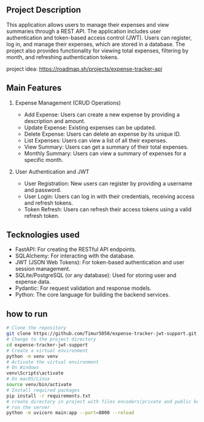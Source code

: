 ## Project Description

This application allows users to manage their expenses and view summaries through a REST API. The application includes user authentication and token-based access control (JWT). Users can register, log in, and manage their expenses, which are stored in a database. The project also provides functionality for viewing total expenses, filtering by month, and refreshing authentication tokens.

project idea:
https://roadmap.sh/projects/expense-tracker-api

## Main Features
1. Expense Management (CRUD Operations)
    - Add Expense: Users can create a new expense by providing a description and amount.
    - Update Expense: Existing expenses can be updated.
    - Delete Expense: Users can delete an expense by its unique ID.
    - List Expenses: Users can view a list of all their expenses.
    - View Summary: Users can get a summary of their total expenses.
    - Monthly Summary: Users can view a summary of expenses for a specific month.

2. User Authentication and JWT
   -  User Registration: New users can register by providing a username and password.
   -  User Login: Users can log in with their credentials, receiving access and refresh tokens.
   -  Token Refresh: Users can refresh their access tokens using a valid refresh token.

## Tecknologies used
  - FastAPI: For creating the RESTful API endpoints.
  - SQLAlchemy: For interacting with the database.
  - JWT (JSON Web Tokens): For token-based authentication and user session management.
  - SQLite/PostgreSQL (or any database): Used for storing user and expense data.
  - Pydantic: For request validation and response models.
  - Python: The core language for building the backend services.


## how to run
```sh
# Clone the repository
git clone https://github.com/Timur5050/expense-tracker-jwt-support.git
# Change to the project directory
cd expense-tracker-jwt-support
# Create a virtual environment
python -m venv venv
# Activate the virtual environment
# On Windows
venv\Scripts\activate
# On macOS/Linux
source venv/bin/activate
# Install required packages
pip install -r requirements.txt
# create directory in project with files encoders(private and public keys): private.pem and public.pem
# run the server
python -m uvicorn main:app --port=8000 --reload
```
